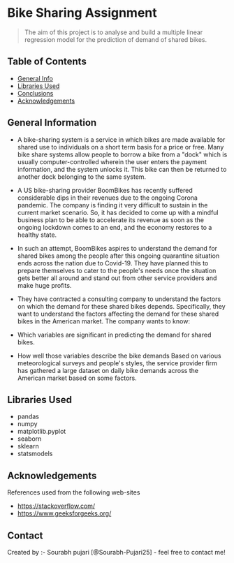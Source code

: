 # Bike Sharing Assignment
> The aim of this project is to analyse and build a multiple linear regression model for the prediction of demand of shared bikes.


## Table of Contents
* [General Info](#general-information)
* [Libraries Used](#Libraries-used)
* [Conclusions](#conclusions)
* [Acknowledgements](#acknowledgements)

<!-- You can include any other section that is pertinent to your problem -->

## General Information
- A bike-sharing system is a service in which bikes are made available for shared use to individuals on a short term basis for a price or free. Many bike share systems allow people to borrow a bike from a "dock" which is usually computer-controlled wherein the user enters the payment information, and the system unlocks it. This bike can then be returned to another dock belonging to the same system.

* A US bike-sharing provider BoomBikes has recently suffered considerable dips in their revenues due to the ongoing Corona pandemic. The company is finding it very difficult to sustain in the current market scenario. So, it has decided to come up with a mindful business plan to be able to accelerate its revenue as soon as the ongoing lockdown comes to an end, and the economy restores to a healthy state.

* In such an attempt, BoomBikes aspires to understand the demand for shared bikes among the people after this ongoing quarantine situation ends across the nation due to Covid-19. They have planned this to prepare themselves to cater to the people's needs once the situation gets better all around and stand out from other service providers and make huge profits.

* They have contracted a consulting company to understand the factors on which the demand for these shared bikes depends. Specifically, they want to understand the factors affecting the demand for these shared bikes in the American market. The company wants to know:

* Which variables are significant in predicting the demand for shared bikes.
* How well those variables describe the bike demands
Based on various meteorological surveys and people's styles, the service provider firm has gathered a large dataset on daily bike demands across the American market based on some factors.


<!-- You don't have to answer all the questions - just the ones relevant to your project. -->

## Libraries Used
- pandas
- numpy
- matplotlib.pyplot
- seaborn
- sklearn
- statsmodels

<!-- As the libraries versions keep on changing, it is recommended to mention the version of library used in this project -->

## Acknowledgements
References used from the following web-sites

* https://stackoverflow.com/
*  https://www.geeksforgeeks.org/


## Contact
Created by :-
Sourabh pujari [@Sourabh-Pujari25] - feel free to contact me!


<!-- Optional -->
<!-- ## License -->
<!-- This project is open source and available under the [... License](). -->

<!-- You don't have to include all sections - just the one's relevant to your project -->
